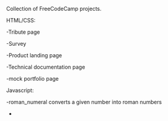 Collection of FreeCodeCamp projects.

HTML/CSS: 

  -Tribute page
  
  -Survey 
  
  -Product landing page
  
  -Technical documentation page
  
  -mock portfolio page
  
  
  
  
Javascript: 

  -roman_numeral converts a given number into roman numbers
  
  -
